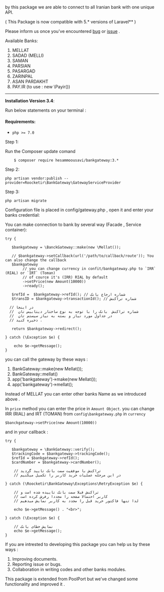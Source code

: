  by this  package we are able to connect to all Iranian bank with one unique API.

( This Package is now compatible with 5.\* versions of Laravel** )

Please inform us once you've encountered [bug](https://github.com/Hesammousavi/bankgateway/issues) or [issue](https://github.com/Hesammousavi/bankgateway/issues)  .

Available Banks:
 1. MELLAT
 2. SADAD (MELLI)
 3. SAMAN
 4. PARSIAN
 5. PASARGAD
 6. ZARINPAL
 8. ASAN PARDAKHT
 9. PAY.IR (to use : new \Payir())
----------


**Installation Version 3.4**:

Run below statements on your terminal :

#### Requirements:
- `php >= 7.0`
  
Step 1:

Run the Composer update comand

        $ composer require hesammoousavi/bankgateway:3.*

Step 2:  

    php artisan vendor:publish --provider=Roocketir\BankGateway\GatewayServiceProvider

Step 3: 

    php artisan migrate


Configuration file is placed in config/gateway.php , open it and enter your banks credential:

You can make connection to bank by several way (Facade , Service container):

    try {
       
       $bankgateway = \BanckGateway::make(new \Mellat());

       // $bankgateway->setCallback(url('/path/to/callback/route')); You can also change the callback
       $bankgateway
            // you can change currency in confit/bankgateway.php to `IRR` (RIAL) or `IRT` (Toman) 
            // of cource it's (IRR) RIAL by default
            ->setPrice(new Amount(10000))
            ->ready();

       $refId =  $bankgateway->refId(); // شماره ارجاع بانک
       $transID = $bankgateway->transactionId(); // شماره تراکنش

      // در اینجا
      //  شماره تراکنش  بانک را با توجه به نوع ساختار دیتابیس تان 
      //  در جداول مورد نیاز و بسته به نیاز سیستم تان
      // ذخیره کنید .
      
       return $bankgateway->redirect();
       
    } catch (\Exception $e) {
       
       	echo $e->getMessage();
    }

you can call the gateway by these ways :
 1. BankGateway::make(new Mellat());
 1. BankGateway::mellat()
 2. app('bankgateway')->make(new Mellat());
 3. app('bankgateway')->mellat();

Instead of MELLAT you can enter other banks Name as we introduced above .

In `price` method you can enter the price in `Amount Object`.
you can change IRR (RIAL) and IRT (TOMAN) from `config\bankgateway.php`  in `currency`

    $banckgateway->setPrice(new Amount(10000))

and in your callback :

    try { 
       
       $bankgateway = \BankGateway::verify();
       $trackingCode = $bankgateway->trackingCode();
       $refId = $bankgateway->refId();
       $cardNumber = $bankgateway->cardNumber();
       
        // تراکنش با موفقیت سمت بانک تایید گردید
        // در این مرحله عملیات خرید کاربر را تکمیل میکنیم
    
    } catch (\Roocketir\BankGateway\Exceptions\RetryException $e) {
    
        // تراکنش قبلا سمت بانک تاییده شده است و
        // کاربر احتمالا صفحه را مجددا رفرش کرده است
        // لذا تنها فاکتور خرید قبل را مجدد به کاربر نمایش میدهیم
        
        echo $e->getMessage() . "<br>";
        
    } catch (\Exception $e) {
       
        // نمایش خطای بانک
        echo $e->getMessage();
    }  

If you are intrested to developing this package you can help us by these ways :

 1. Improving documents.
 2. Reporting issue or bugs.
 3. Collaboration in writing codes and other banks modules.

This package is extended from PoolPort  but we've changed some functionality and improved it .
